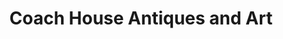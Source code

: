 ---
title: "Coach House Antiques and Art"
url: /hornby/coach-house-antiques-and-art/
shop: antiques
---